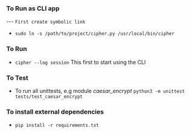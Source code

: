 
### To Run as CLI app
--- `First create symbolic link`
* `sudo ln -s /path/to/project/cipher.py /usr/local/bin/cipher`


### To Run

* `cipher --log session`  This first to start using the CLI


### To Test

* To run all unittests, e.g module *caesar_encrypt* `python3 -m unittest tests/test_caesar_encrypt`


### To install external dependencies

* `pip install -r requirements.txt`
